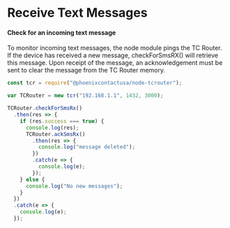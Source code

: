 # Receive Text Messages



#### Check for an incoming text message

To monitor incoming text messages, the node module pings the TC Router. If the device has received a new message, checkForSmsRX\(\) will retrieve this message. Upon receipt of the message, an acknowledgement must be sent to clear the message from the TC Router memory.

```javascript
const tcr = require("@phoenixcontactusa/node-tcrouter");

var TCRouter = new tcr("192.168.1.1", 1432, 3000);

TCRouter.checkForSmsRx()
  .then(res => {
    if (res.success === true) {
      console.log(res);
      TCRouter.ackSmsRx()
        .then(res => {
          console.log("message deleted");
        })
        .catch(e => {
          console.log(e);
        });
    } else {
      console.log("No new messages");
    }
  })
  .catch(e => {
    console.log(e);
  });
```

